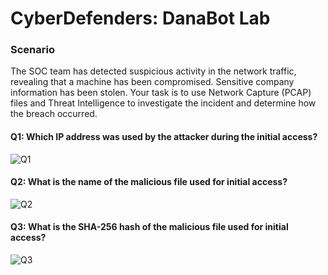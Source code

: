# CyberDefenders: DanaBot Lab

### Scenario
The SOC team has detected suspicious activity in the network traffic, revealing that a machine has been compromised. Sensitive company information has been stolen. Your task is to use Network Capture (PCAP) files and Threat Intelligence to investigate the incident and determine how the breach occurred.


#### Q1: Which IP address was used by the attacker during the initial access?

![Q1](https://github.com/user-attachments/assets/e46b12da-d01f-4b55-a2a4-dec450d1b0f5)

#### Q2: What is the name of the malicious file used for initial access?

![Q2](https://github.com/user-attachments/assets/0b2a555b-0038-4aab-9111-4af41f373fdf)


#### Q3: What is the SHA-256 hash of the malicious file used for initial access?

![Q3](https://github.com/user-attachments/assets/05f96f21-0489-4840-9ea9-51270ee3024c)

